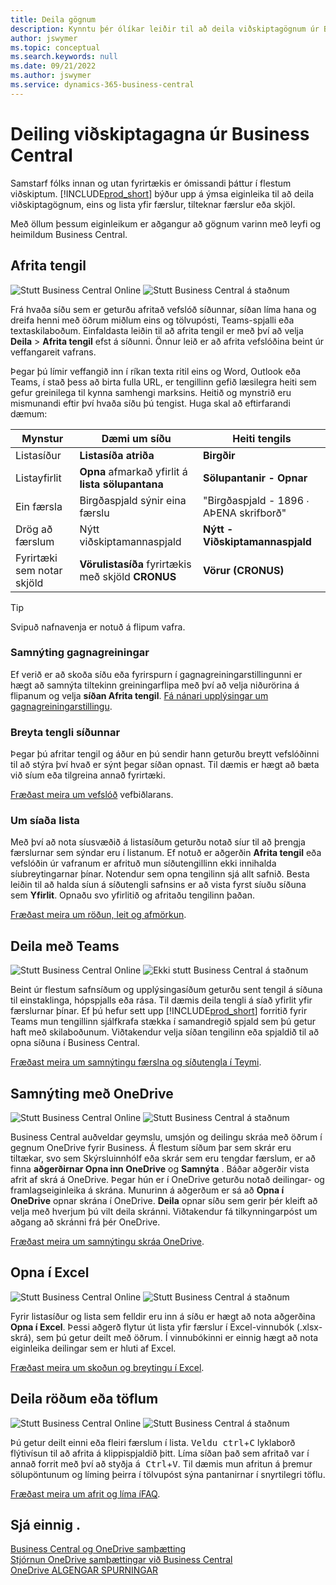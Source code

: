 ```yaml
---
title: Deila gögnum
description: Kynntu þér ólíkar leiðir til að deila viðskiptagögnum úr Business Central.
author: jswymer
ms.topic: conceptual
ms.search.keywords: null
ms.date: 09/21/2022
ms.author: jswymer
ms.service: dynamics-365-business-central
---
```

# <a name="sharing-business-data-from-business-central"></a>Deiling viðskiptagagna úr Business Central

Samstarf fólks innan og utan fyrirtækis er ómissandi þáttur í flestum viðskiptum. [!INCLUDE[prod_short](includes/prod_short.md)] býður upp á ýmsa eiginleika til að deila viðskiptagögnum, eins og lista yfir færslur, tilteknar færslur eða skjöl. <!--, with others&mdash;even those people who don't have a Business Central license in some cases.-->

Með öllum þessum eiginleikum er aðgangur að gögnum varinn með leyfi og heimildum Business Central.

## <a name="copying-a-link"></a>Afrita tengil

![Stutt](media/check.png) Business Central Online ![Stutt](media/check.png) Business Central á staðnum

Frá hvaða síðu sem er geturðu afritað vefslóð síðunnar, síðan líma hana og dreifa henni með öðrum miðlum eins og tölvupósti, Teams-spjalli eða textaskilaboðum. Einfaldasta leiðin til að afrita tengil er með því að velja **Deila** > **Afrita tengil** efst á síðunni. Önnur leið er að afrita vefslóðina beint úr veffangareit vafrans.

Þegar þú límir veffangið inn í ríkan texta ritil eins og Word, Outlook eða Teams, í stað þess að birta fulla URL, er tengillinn gefið læsilegra heiti sem gefur greinilega til kynna samhengi marksins. Heitið og mynstrið eru mismunandi eftir því hvaða síðu þú tengist. Huga skal að eftirfarandi dæmum:

|Mynstur|Dæmi um síðu|Heiti tengils|
|-|-|-|
|Listasíður|**Listasíða atriða**  | **Birgðir**|
|Listayfirlit| **Opna** afmarkað yfirlit á **lista sölupantana** |**Sölupantanir - Opnar**|
| Ein færsla|Birgðaspjald sýnir eina færslu|"Birgðaspjald - 1896 ∙ AÞENA skrifborð"|
|Drög að færslum| Nýtt viðskiptamannaspjald|**Nýtt - Viðskiptamannaspjald**|
|Fyrirtæki sem notar skjöld|**Vörulistasíða** fyrirtækis með skjöld **CRONUS**| **Vörur (CRONUS)**|

> [!TIP]
> Svipuð nafnavenja er notuð á flipum vafra.

### <a name="share-data-analysis"></a>Samnýting gagnagreiningar
Ef verið er að skoða síðu eða fyrirspurn í gagnagreiningarstillingunni er hægt að samnýta tiltekinn greiningarflipa með því að velja niðurörina á flipanum og velja **síðan Afrita tengil**. [Fá nánari upplýsingar um gagnagreiningarstillingu](analysis-mode.md). 

### <a name="modify-the-page-link"></a>Breyta tengli síðunnar

Þegar þú afritar tengil og áður en þú sendir hann geturðu breytt vefslóðinni til að stýra því hvað er sýnt þegar síðan opnast. Til dæmis er hægt að bæta við síum eða tilgreina annað fyrirtæki.

[Fræðast meira um vefslóð](/dynamics365/business-central/dev-itpro/developer/devenv-web-client-urls) vefbiðlarans.

### <a name="about-filtered-lists"></a>Um síaða lista

Með því að nota síusvæðið á listasíðum geturðu notað síur til að þrengja færslurnar sem sýndar eru í listanum. Ef notuð er aðgerðin **Afrita tengil** eða vefslóðin úr vafranum er afrituð mun síðutengillinn ekki innihalda síubreytingarnar þínar. Notendur sem opna tengilinn sjá allt safnið. Besta leiðin til að halda síun á síðutengli safnsins er að vista fyrst síuðu síðuna sem **Yfirlit**. Opnaðu svo yfirlitið og afritaðu tengilinn þaðan.

[Fræðast meira um röðun, leit og afmörkun](ui-enter-criteria-filters.md).

## <a name="sharing-to-teams"></a>Deila með Teams

![Stutt](media/check.png) Business Central Online ![Ekki stutt](media/x-icon.png) Business Central á staðnum

Beint úr flestum safnsíðum og upplýsingasíðum geturðu sent tengil á síðuna til einstaklinga, hópspjalls eða rása. Til dæmis deila tengli á síað yfirlit yfir færslurnar þínar. Ef þú hefur sett upp [!INCLUDE[prod_short](includes/prod_short.md)] forritið fyrir Teams mun tengillinn sjálfkrafa stækka í samandregið spjald sem þú getur haft með skilaboðunum. Viðtakendur velja síðan tengilinn eða spjaldið til að opna síðuna í Business Central.

[Fræðast meira um samnýtingu færslna og síðutengla í Teymi](across-working-with-teams.md).

## <a name="sharing-through-onedrive"></a>Samnýting með OneDrive

![Stutt](media/check.png) Business Central Online ![Stutt](media/check.png) Business Central á staðnum

Business Central auðveldar geymslu, umsjón og deilingu skráa með öðrum í gegnum OneDrive fyrir Business. Á flestum síðum þar sem skrár eru tiltækar, svo sem Skýrsluinnhólf eða skrár sem eru tengdar færslum, er að finna **aðgerðirnar Opna inn OneDrive** og **Samnýta** . Báðar aðgerðir vista afrit af skrá á OneDrive. Þegar hún er í OneDrive geturðu notað deilingar- og framlagseiginleika á skrána. Munurinn á aðgerðum er sá að **Opna í OneDrive** opnar skrána í OneDrive. **Deila** opnar síðu sem gerir þér kleift að velja með hverjum þú vilt deila skránni. Viðtakendur fá tilkynningarpóst um aðgang að skránni frá þér OneDrive.

[Fræðast meira um samnýtingu skráa OneDrive](across-share-onedrive.md).

## <a name="opening-in-excel"></a>Opna í Excel

![Stutt](media/check.png) Business Central Online ![Stutt](media/check.png) Business Central á staðnum

Fyrir listasíður og lista sem felldir eru inn á síðu er hægt að nota aðgerðina **Opna í Excel**. Þessi aðgerð flytur út lista yfir færslur í Excel-vinnubók (.xlsx-skrá), sem þú getur deilt með öðrum. Í vinnubókinni er einnig hægt að nota eiginleika deilingar sem er hluti af Excel.

[Fræðast meira um skoðun og breytingu í Excel](across-work-with-excel.md).

## <a name="sharing-rows-or-tables"></a>Deila röðum eða töflum

![Stutt](media/check.png) Business Central Online ![Stutt](media/check.png) Business Central á staðnum

Þú getur deilt einni eða fleiri færslum í lista.  <kbd>Veldu ctrl</kbd>+<kbd>C</kbd> lyklaborð flýtivísun til að afrita á klippispjaldið þitt. Líma síðan það sem afritað var í annað forrit með því að styðja <kbd>á Ctrl</kbd>+<kbd>V</kbd>. Til dæmis mun afritun á þremur sölupöntunum og líming þeirra í tölvupóst sýna pantanirnar í snyrtilegri töflu.

[Fræðast meira um afrit og líma íFAQ](faq-copy-paste.yml).

## <a name="see-also"></a>Sjá einnig .

[Business Central og OneDrive samþætting](across-onedrive-overview.md)  
[Stjórnun OneDrive samþættingar við Business Central](admin-onedrive-integration.md)  
[OneDrive ALGENGAR SPURNINGAR](admin-onedrive-faq.md)
